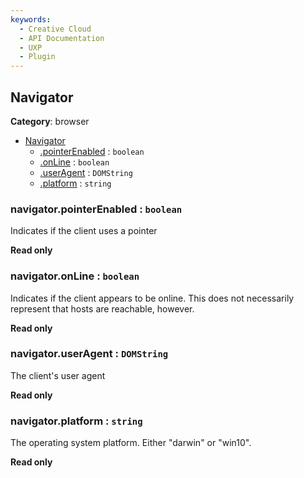 ```yaml
---
keywords:
  - Creative Cloud
  - API Documentation
  - UXP
  - Plugin
---
```



<a name="navigator" id="navigator"></a>

## Navigator

**Category**: browser

* [Navigator](#navigator)
    * [.pointerEnabled](#navigator-pointerenabled) : `boolean`
    * [.onLine](#navigator-online) : `boolean`
    * [.userAgent](#navigator-useragent) : `DOMString`
    * [.platform](#navigator-platform) : `string`

<a name="navigator-pointerenabled" id="navigator-pointerenabled"></a>

### navigator.pointerEnabled : `boolean`
Indicates if the client uses a pointer

**Read only**

<a name="navigator-online" id="navigator-online"></a>

### navigator.onLine : `boolean`
Indicates if the client appears to be online. This does not necessarily represent that
hosts are reachable, however.

**Read only**

<a name="navigator-useragent" id="navigator-useragent"></a>

### navigator.userAgent : `DOMString`
The client's user agent

**Read only**

<a name="navigator-platform" id="navigator-platform"></a>

### navigator.platform : `string`
The operating system platform. Either "darwin" or "win10".

**Read only**
